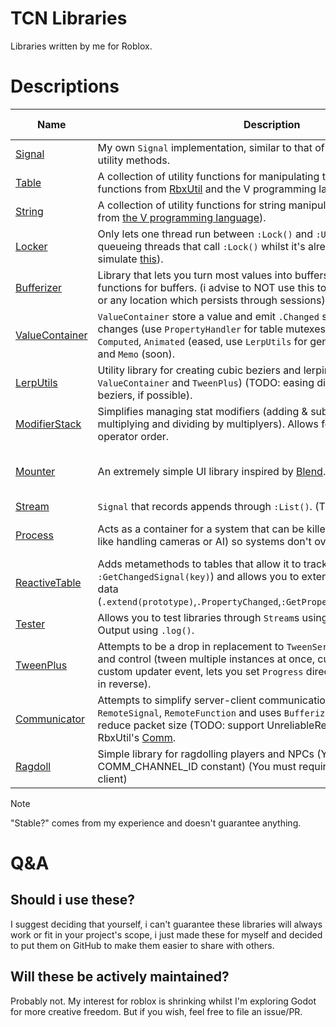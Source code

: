 # TCN Libraries
Libraries written by me for Roblox.

# Descriptions
| Name                                                                                                 | Description                                                                                                                                                                                                                                                                                        | Stable?           | Dependencies                            | All Dependencies                             |
|------------------------------------------------------------------------------------------------------|----------------------------------------------------------------------------------------------------------------------------------------------------------------------------------------------------------------------------------------------------------------------------------------------------|-------------------|-----------------------------------------|----------------------------------------------|
| [Signal](https://github.com/heyimtcn/tcns-luau-libraries/blob/main/libs/Signal.luau)                 | My own `Signal` implementation, similar to that of [RbxUtil](https://sleitnick.github.io/RbxUtil/api/Signal) but with more utility methods.                                                                                                                                                        | yes               | none                                    | none                                         |
| [Table](https://github.com/heyimtcn/tcns-luau-libraries/blob/main/libs/Table.luau)                   | A collection of utility functions for manipulating tables and arrays  (with functions from [RbxUtil](https://sleitnick.github.io/RbxUtil/api/TableUtil/) and the V programming language ([array](https://modules.vlang.io/builtin.html#array), [map](https://modules.vlang.io/builtin.html#map))). | yes               | none                                    | none                                         |
| [String](https://github.com/heyimtcn/tcns-luau-libraries/blob/main/libs/String.luau)                 | A collection of utility functions for string manipulation (with functions from [the V programming language](https://modules.vlang.io/builtin.html#string)).                                                                                                                                        | yes               | Table                                   | Table                                        |
| [Locker](https://github.com/heyimtcn/tcns-luau-libraries/blob/main/libs/Locker.luau)                 | Only lets one thread run between `:Lock()` and `:Unlock()` calls by queueing threads that call `:Lock()` whilst it's already locked. (attempts to simulate [this](https://en.wikipedia.org/wiki/Lock_(computer_science))).                                                                         | yes               | none                                    | none                                         |
| [Bufferizer](https://github.com/heyimtcn/tcns-luau-libraries/blob/main/libs/Bufferizer.luau)         | Library that lets you turn most values into buffers, also includes helper functions for buffers. (i advise to NOT use this to store data in DataStores or any location which persists through sessions).                                                                                           | yes               | Table                                   | Table                                        |
| [ValueContainer](https://github.com/heyimtcn/tcns-luau-libraries/blob/main/libs/ValueContainer.luau) | `ValueContainer` store a value and emit `.Changed` signals when `.Value` changes (use `PropertyHandler` for table mutexes). comes with `Default`, `Computed`, `Animated` (eased, use `LerpUtils` for generating easing functions) and `Memo` (soon).                                               | yes               | Signal, LerpUtils                       | Signal, LerpUtils                            |
| [LerpUtils](https://github.com/heyimtcn/tcns-luau-libraries/blob/main/libs/LerpUtils.luau)           | Utility library for creating cubic beziers and lerping values (used by `ValueContainer` and `TweenPlus`) (TODO: easing directions for cubic beziers, if possible).                                                                                                                                 | yes               | none                                    | none                                         |
| [ModifierStack](https://github.com/heyimtcn/tcns-luau-libraries/blob/main/libs/ModifierStack.luau)   | Simplifies managing stat modifiers (adding & subtracting base stats then multiplying and dividing by multiplyers). Allows for custom operators and operator order.                                                                                                                                 | yes               | Signal                                  | Signal                                       |
| [Mounter](https://github.com/heyimtcn/tcns-luau-libraries/blob/main/libs/Mounter.luau)               | An extremely simple UI library inspired by [Blend](https://quenty.github.io/NevermoreEngine/api/Blend). (TODO: document).                                                                                                                                                                          | yes               | ValueContainer, Table, ReactiveTable    | ValueContainer, Table, ReactiveTable, Signal |
| [Stream](https://github.com/heyimtcn/tcns-luau-libraries/blob/main/libs/Stream.luau)                 | `Signal` that records appends through `:List()`. (TODO: add more utility?).                                                                                                                                                                                                                        | yes               | Signal                                  | Signal                                       |
| [Process](https://github.com/heyimtcn/tcns-luau-libraries/blob/main/libs/Process.luau)               | Acts as a container for a system that can be killed and replaced (for stuff like handling cameras or AI) so systems don't overlap.                                                                                                                                                                 | not tested enough | Signal, Table, Stream                   | Signal, Table, Stream                        |
| [ReactiveTable](https://github.com/heyimtcn/tcns-luau-libraries/blob/main/libs/ReactiveTable.luau)   | Adds metamethods to tables that allow it to track changes (`.Changed`, `:GetChangedSignal(key)`) and allows you to extend objects with tracked data (`.extend(prototype)`,`.PropertyChanged`,`:GetPropertyChangedSignal(name)`).                                                                   | maybe             | Signal                                  | Signal                                       |
| [Tester](https://github.com/heyimtcn/tcns-luau-libraries/blob/main/libs/Tester.luau)                 | Allows you to test libraries through `Stream`s using `.test()` and through Output using `.log()`.                                                                                                                                                                                                  | yes               | Stream                                  | Stream, Signal                               |
| [TweenPlus](https://github.com/heyimtcn/tcns-luau-libraries/blob/main/libs/TweenPlus.luau)           | Attempts to be a drop in replacement to `TweenService` with more features and control (tween multiple instances at once, custom easing functions, custom updater event, lets you set `Progress` directly, lets you play tweens in reverse).                                                        | not tested enough | Signal, ReactiveTable, LerpUtils, Table | Signal, ReactiveTable, LerpUtils, Table      |
| [Communicator](https://github.com/heyimtcn/tcns-luau-libraries/blob/main/libs/Communicator.rbxm)     | Attempts to simplify server-client communication with `RemoteProperty`, `RemoteSignal`, `RemoteFunction` and uses `Bufferizer` under the hood to reduce packet size (TODO: support UnreliableRemoteEvent). Inspired by RbxUtil's [Comm](https://sleitnick.github.io/RbxUtil/api/Comm/).            | not tested enough | Bufferizer, Signal                      | Bufferizer, Signal, Table                    |
| [Ragdoll](https://github.com/heyimtcn/tcns-luau-libraries/blob/main/libs/Ragdoll.luau)               | Simple library for ragdolling players and NPCs (You should edit the COMM_CHANNEL_ID constant) (You must require this library on the client)                                                                                                                                                        | not tested enough | Communicator                            | Communicator, Bufferizer, Signal, Table      |

> [!NOTE]
> "Stable?" comes from my experience and doesn't guarantee anything.

# Q&A
## Should i use these?
I suggest deciding that yourself, i can't guarantee these libraries will always work or fit in your project's scope, i just made these for myself and decided to put them on GitHub to make them easier to share with others.

## Will these be actively maintained?
Probably not. My interest for roblox is shrinking whilst I'm exploring Godot for more creative freedom. But if you wish, feel free to file an issue/PR.
